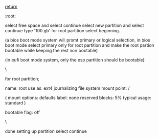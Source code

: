 [return](bootableusb)

:root:

select free space and select continue
select new partition and select continue
type '100 gb' for root partition
select beginning. 

(a bios boot mode system will promt primary 
or logical selection, in bios boot mode 
select primary only for root partition
and make the root partion bootable
while keeping the rest non bootable)

(in eufi boot mode system, only the
esp partition should be bootable)

\

for root partition;

name: root
use as: ext4 journalizing file system
mount point: /

( mount options: defaults
label: none
reserved blocks: 5%
typical usage: standard )

bootable flag: off

\




done setting up partition
select continue




 
